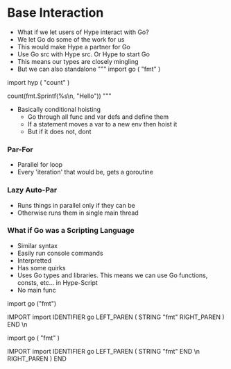 # Base Interaction
- What if we let users of Hype interact with Go?
- We let Go do some of the work for us
- This would make Hype a partner for Go
- Use Go src with Hype src. Or Hype to start Go
- This means our types are closely mingling
- But we can also standalone
"""
import go (
    "fmt"
)

import hyp (
    "count"
)

count(fmt.Sprintf(%s\n, "Hello"))
"""

- Basically conditional hoisting
    - Go through all func and var defs and define them
    - If a statement moves a var to a new env then hoist it
    - But if it does not, dont

### Par-For
- Parallel for loop
- Every 'iteration' that would be, gets a goroutine

### Lazy Auto-Par
- Runs things in parallel only if they can be
- Otherwise runs them in single main thread

### What if Go was a Scripting Language
- Similar syntax
- Easily run console commands
- Interpretted
- Has some quirks
- Uses Go types and libraries. This means we can use Go functions, consts, etc... in Hype-Script
- No main func

import go ("fmt")

IMPORT import
IDENTIFIER go
LEFT_PAREN (
STRING \"fmt\"
RIGHT_PAREN )
END \n



import go (
    "fmt"
)

IMPORT import
IDENTIFIER go
LEFT_PAREN (
STRING \"fmt\"
END \n
RIGHT_PAREN )
END